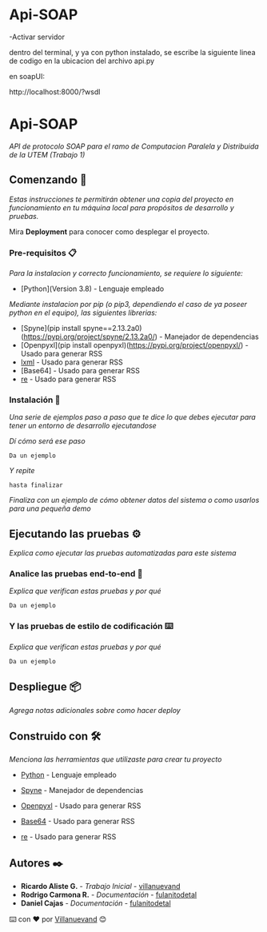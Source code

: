 # Api-SOAP

-Activar servidor

dentro del terminal, y ya con python instalado, se escribe la siguiente linea de codigo en la ubicacion del archivo api.py

en soapUI:

http://localhost:8000/?wsdl

# Api-SOAP

_API de protocolo SOAP para el ramo de Computacion Paralela y Distribuida de la UTEM (Trabajo 1)_

## Comenzando 🚀

_Estas instrucciones te permitirán obtener una copia del proyecto en funcionamiento en tu máquina local para propósitos de desarrollo y pruebas._

Mira **Deployment** para conocer como desplegar el proyecto.


### Pre-requisitos 📋

_Para la instalacion y correcto funcionamiento, se requiere lo siguiente:_

* [Python](Version 3.8) - Lenguaje empleado

_Mediante instalacion por pip (o pip3, dependiendo el caso de ya poseer python en el equipo), las siguientes librerias:_
* [Spyne](pip install spyne==2.13.2a0)(https://pypi.org/project/spyne/2.13.2a0/) - Manejador de dependencias
* [Openpyxl](pip install openpyxl)(https://pypi.org/project/openpyxl/) - Usado para generar RSS
* [lxml](https://pypi.org/project/lxml/) - Usado para generar RSS
* [Base64] - Usado para generar RSS
* [re](https://rometools.github.io/rome/) - Usado para generar RSS 


### Instalación 🔧

_Una serie de ejemplos paso a paso que te dice lo que debes ejecutar para tener un entorno de desarrollo ejecutandose_

_Dí cómo será ese paso_

```
Da un ejemplo
```

_Y repite_

```
hasta finalizar
```

_Finaliza con un ejemplo de cómo obtener datos del sistema o como usarlos para una pequeña demo_

## Ejecutando las pruebas ⚙️

_Explica como ejecutar las pruebas automatizadas para este sistema_

### Analice las pruebas end-to-end 🔩

_Explica que verifican estas pruebas y por qué_

```
Da un ejemplo
```

### Y las pruebas de estilo de codificación ⌨️

_Explica que verifican estas pruebas y por qué_

```
Da un ejemplo
```

## Despliegue 📦

_Agrega notas adicionales sobre como hacer deploy_

## Construido con 🛠️

_Menciona las herramientas que utilizaste para crear tu proyecto_

* [Python](http://www.dropwizard.io/1.0.2/docs/) - Lenguaje empleado


* [Spyne](https://maven.apache.org/) - Manejador de dependencias
* [Openpyxl](https://rometools.github.io/rome/) - Usado para generar RSS
* [Base64](https://rometools.github.io/rome/) - Usado para generar RSS
* [re](https://rometools.github.io/rome/) - Usado para generar RSS


## Autores ✒️

* **Ricardo Aliste G.** - *Trabajo Inicial* - [villanuevand](https://github.com/villanuevand)
* **Rodrigo Carmona R.** - *Documentación* - [fulanitodetal](#fulanito-de-tal)
* **Daniel Cajas** - *Documentación* - [fulanitodetal](#fulanito-de-tal)


⌨️ con ❤️ por [Villanuevand](https://github.com/Villanuevand) 😊
